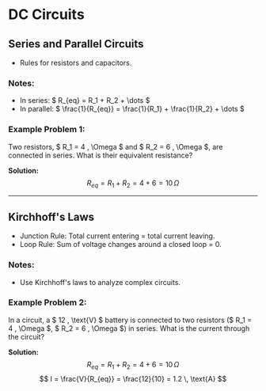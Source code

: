 # DC Circuits

## Series and Parallel Circuits
- Rules for resistors and capacitors.

### Notes:
- In series: $ R_{eq} = R_1 + R_2 + \dots $
- In parallel: $ \frac{1}{R_{eq}} = \frac{1}{R_1} + \frac{1}{R_2} + \dots $

### Example Problem 1:
Two resistors, $ R_1 = 4 \, \Omega $ and $ R_2 = 6 \, \Omega $, are connected in series. What is their equivalent resistance?

**Solution:**
$$
R_{eq} = R_1 + R_2 = 4 + 6 = 10 \, \Omega
$$

---

## Kirchhoff's Laws
- Junction Rule: Total current entering = total current leaving.
- Loop Rule: Sum of voltage changes around a closed loop = 0.

### Notes:
- Use Kirchhoff's laws to analyze complex circuits.

### Example Problem 2:
In a circuit, a $ 12 \, \text{V} $ battery is connected to two resistors ($ R_1 = 4 \, \Omega $, $ R_2 = 6 \, \Omega $) in series. What is the current through the circuit?

**Solution:**
$$
R_{eq} = R_1 + R_2 = 4 + 6 = 10 \, \Omega
$$
$$
I = \frac{V}{R_{eq}} = \frac{12}{10} = 1.2 \, \text{A}
$$
